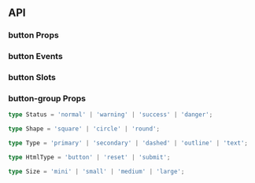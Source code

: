 ## API

### button Props

<field-table :data="buttonProps"/>

### button Events

<field-table :data="buttonEvents" type="emits" />

### button Slots

<field-table :data="buttonSlots"  type="slots"/>

### button-group Props

<field-table :data="buttonGroupProps" />

```typescript
type Status = 'normal' | 'warning' | 'success' | 'danger';

type Shape = 'square' | 'circle' | 'round';

type Type = 'primary' | 'secondary' | 'dashed' | 'outline' | 'text';

type HtmlType = 'button' | 'reset' | 'submit';

type Size = 'mini' | 'small' | 'medium' | 'large';
```

<script setup>
import { ref } from 'vue';

const buttonProps = ref([
  {
    name: 'type',
    desc: '按钮的类型，分为五种：次要按钮、主要按钮、虚框按钮、线性按钮、文字按钮。',
    type: 'Type',
    value: "'secondary'",
  },
  {
    name: 'shape',
    desc: '按钮的形状',
    type: 'Shape',
    value: "'square'",
  },
  {
    name: 'status',
    desc: '按钮的状态',
    type: 'Status',
    value: "'normal'",
  },
  {
    name: 'size',
    desc: '按钮的尺寸',
    type: 'Size',
    value: "'medium'",
  },
  {
    name: 'long',
    desc: '按钮的宽度是否随容器自适应。',
    type: 'boolean',
    value: 'false',
  },
  {
    name: 'loading',
    desc: '按钮是否为加载中状态',
    type: 'boolean',
    value: 'false',
  },
  {
    name: 'disabled',
    desc: '按钮是否禁用',
    type: 'boolean',
    value: 'false',
  },
  {
    name: 'html-type',
    desc: '设置 button 的原生 type 属性，可选值参考 HTML标准',
    type: 'string',
    value: "'button'",
  },
  {
    name: 'autofocus',
    desc: '设置 button 的原生 autofocus 属性，可选值参考 HTML标准',
    type: 'boolean',
    value: 'false',
  },
  {
    name: 'href',
    desc: '设置跳转链接。设置此属性时，按钮渲染为a标签。',
    type: 'string',
    value: '-',
  },
]);

const buttonEvents = ref([
  {
    name: 'click',
    desc: '点击按钮时触发',
    type: '(ev: MouseEvent) => void',
    value: '-',
  },
]);

const buttonSlots = ref([
  {
    name: 'icon',
    desc: '图标',
    type: '-',
    value: '-',
  },
]);

const buttonGroupProps = ref([
  {
    name: 'type',
    desc: '按钮的类型，分为五种：次要按钮、主要按钮、虚框按钮、线性按钮、文字按钮。',
    type: 'Type',
    value: '-',
  },
  {
    name: 'status',
    desc: '按钮的状态',
    type: 'Status',
    value: '-',
  },
  {
    name: 'shape',
    desc: '按钮的形状',
    type: 'Shape',
    value: '-',
  },
  {
    name: 'size',
    desc: '按钮的尺寸',
    type: 'Size',
    value: '-',
  },
  {
    name: 'disabled',
    desc: '全部子按钮是否禁用',
    type: 'boolean',
    value: 'false',
  },
]);


</script>

